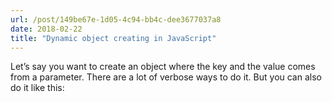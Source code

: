 ```yaml
---
url: /post/149be67e-1d05-4c94-bb4c-dee3677037a8
date: 2018-02-22
title: "Dynamic object creating in JavaScript"
---
```


Let&#8217;s say you want to create an object where the key and the value comes from a parameter. There are a lot of verbose ways to do it. But you can also do it like this:



<script src="https://gist.github.com/hjertnes/94f8f3c40b4401c884e3285e24cc214d.js"></script>